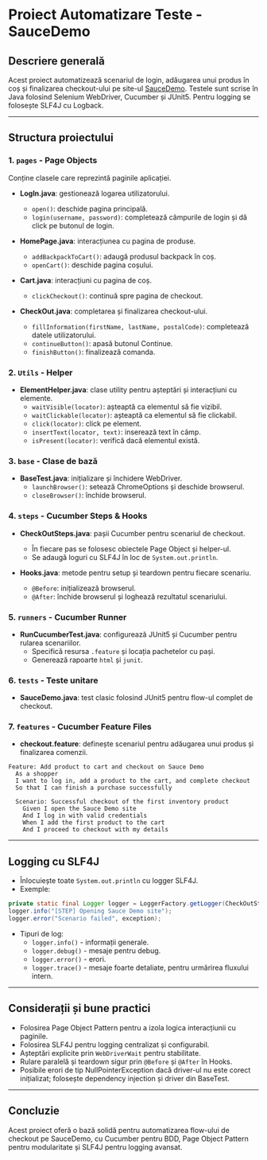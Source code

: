 # Proiect Automatizare Teste - SauceDemo

## Descriere generală

Acest proiect automatizează scenariul de login, adăugarea unui produs în coș și finalizarea checkout-ului pe site-ul [SauceDemo](https://www.saucedemo.com/). Testele sunt scrise în Java folosind Selenium WebDriver, Cucumber și JUnit5. Pentru logging se folosește SLF4J cu Logback.

---

## Structura proiectului

### 1. `pages` - Page Objects

Conține clasele care reprezintă paginile aplicației.

- **LogIn.java**: gestionează logarea utilizatorului.

    - `open()`: deschide pagina principală.
    - `login(username, password)`: completează câmpurile de login și dă click pe butonul de login.

- **HomePage.java**: interacțiunea cu pagina de produse.

    - `addBackpackToCart()`: adaugă produsul backpack în coș.
    - `openCart()`: deschide pagina coșului.

- **Cart.java**: interacțiuni cu pagina de coș.

    - `clickCheckout()`: continuă spre pagina de checkout.

- **CheckOut.java**: completarea și finalizarea checkout-ului.

    - `fillInformation(firstName, lastName, postalCode)`: completează datele utilizatorului.
    - `continueButton()`: apasă butonul Continue.
    - `finishButton()`: finalizează comanda.

### 2. `Utils` - Helper

- **ElementHelper.java**: clase utility pentru așteptări și interacțiuni cu elemente.
    - `waitVisible(locator)`: așteaptă ca elementul să fie vizibil.
    - `waitClickable(locator)`: așteaptă ca elementul să fie clickabil.
    - `click(locator)`: click pe element.
    - `insertText(locator, text)`: inserează text în câmp.
    - `isPresent(locator)`: verifică dacă elementul există.

### 3. `base` - Clase de bază

- **BaseTest.java**: inițializare și închidere WebDriver.
    - `launchBrowser()`: setează ChromeOptions și deschide browserul.
    - `closeBrowser()`: închide browserul.

### 4. `steps` - Cucumber Steps & Hooks

- **CheckOutSteps.java**: pașii Cucumber pentru scenariul de checkout.

    - În fiecare pas se folosesc obiectele Page Object și helper-ul.
    - Se adaugă loguri cu SLF4J în loc de `System.out.println`.

- **Hooks.java**: metode pentru setup și teardown pentru fiecare scenariu.

    - `@Before`: inițializează browserul.
    - `@After`: închide browserul și loghează rezultatul scenariului.

### 5. `runners` - Cucumber Runner

- **RunCucumberTest.java**: configurează JUnit5 și Cucumber pentru rularea scenariilor.
    - Specifică resursa `.feature` și locația pachetelor cu pași.
    - Generează rapoarte `html` și `junit`.

### 6. `tests` - Teste unitare

- **SauceDemo.java**: test clasic folosind JUnit5 pentru flow-ul complet de checkout.

### 7. `features` - Cucumber Feature Files

- **checkout.feature**: definește scenariul pentru adăugarea unui produs și finalizarea comenzii.

```
Feature: Add product to cart and checkout on Sauce Demo
  As a shopper
  I want to log in, add a product to the cart, and complete checkout
  So that I can finish a purchase successfully

  Scenario: Successful checkout of the first inventory product
    Given I open the Sauce Demo site
    And I log in with valid credentials
    When I add the first product to the cart
    And I proceed to checkout with my details
```

---

## Logging cu SLF4J

- Înlocuiește toate `System.out.println` cu logger SLF4J.
- Exemple:

```java
private static final Logger logger = LoggerFactory.getLogger(CheckOutSteps.class);
logger.info("[STEP] Opening Sauce Demo site");
logger.error("Scenario failed", exception);
```

- Tipuri de log:
    - `logger.info()` - informații generale.
    - `logger.debug()` - mesaje pentru debug.
    - `logger.error()` - erori.
    - `logger.trace()` - mesaje foarte detaliate, pentru urmărirea fluxului intern.

---

## Considerații și bune practici

- Folosirea Page Object Pattern pentru a izola logica interacțiunii cu paginile.
- Folosirea SLF4J pentru logging centralizat și configurabil.
- Așteptări explicite prin `WebDriverWait` pentru stabilitate.
- Rulare paralelă și teardown sigur prin `@Before` și `@After` în Hooks.
- Posibile erori de tip NullPointerException dacă driver-ul nu este corect inițializat; folosește dependency injection și driver din BaseTest.

---

## Concluzie

Acest proiect oferă o bază solidă pentru automatizarea flow-ului de checkout pe SauceDemo, cu Cucumber pentru BDD, Page Object Pattern pentru modularitate și SLF4J pentru logging avansat.

